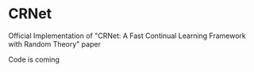 # CRNet
Official Implementation of "CRNet: A Fast Continual Learning Framework with Random Theory" paper

Code is coming
